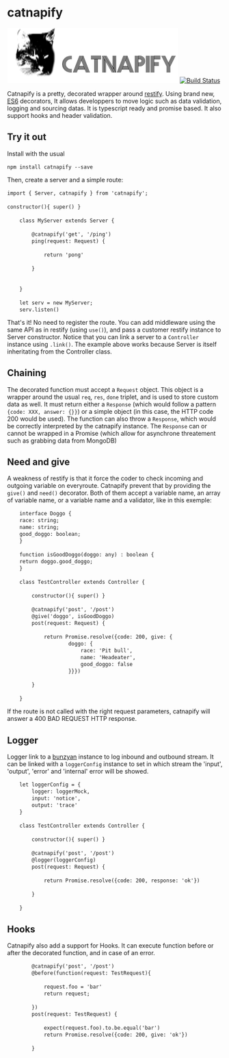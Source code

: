 # catnapify

![catnapify logo](https://github.com/lcoenen/catnapify/raw/master/logo.png)
[![Build Status](https://travis-ci.org/lcoenen/catnapify.svg?branch=master)](https://travis-ci.org/lcoenen/catnapify)

Catnapify is a pretty, decorated wrapper around [restify](https://github.com/restify/node-restify). Using brand new, [ES6](https://www.typescriptlang.org/docs/handbook/decorators.html) decorators, It allows developpers to move logic such as data validation, logging and sourcing datas. It is typescript ready and promise based. It also support hooks and header validation. 

## Try it out

Install with the usual 

    npm install catnapify --save

Then, create a server and a simple route:

    import { Server, catnapify } from 'catnapify';

    constructor(){ super() }	

		class MyServer extends Server {
		
			@catnapify('get', '/ping')	
			ping(request: Request) {
			
				return 'pong'	
			
			}
		
		
		}
		
		let serv = new MyServer;
		serv.listen()

That's it! No need to register the route. You can add middleware using the same API as in restify (using `use()`), and pass a customer restify instance to Server constructor. Notice that you can link a server to a `Controller` instance using `.link()`. The example above works because Server is itself inheritating from the Controller class. 

## Chaining

The decorated function must accept a `Request` object. This object is a wrapper around the usual `req`, `res`, `done` triplet, and is used to store custom data as well. 
It must return either a `Response` (which would follow a pattern `{code: XXX, answer: {}}`) or a simple object (in this case, the HTTP code 200 would be used). The function can also 
throw a `Response`, which would be correctly interpreted by the catnapify instance. The `Response` can or cannot be wrapped in a Promise (which allow for asynchrone threatement such as grabbing data from MongoDB)

## Need and give

A weakness of restify is that it force the coder to check incoming and outgoing variable on everyroute. Catnapify prevent that by providing the `give()` and `need()` decorator. 
Both of them accept a variable name, an array of variable name, or a variable name and a validator, like in this exemple:


		interface Doggo {
        race: string;	
        name: string;
        good_doggo: boolean;
		}

		function isGoodDoggo(doggo: any) : boolean {
        return doggo.good_doggo;	
		}

		class TestController extends Controller {

			constructor(){ super() }	

			@catnapify('post', '/post')	
			@give('doggo', isGoodDoggo)
			post(request: Request) {

				return Promise.resolve({code: 200, give: {
						doggo: {
							race: 'Pit bull',
							name: 'Headeater',
							good_doggo: false
						}}})

			}

		}

If the route is not called with the right request parameters, catnapify will answer a 400 BAD REQUEST HTTP response. 
	
## Logger

Logger link to a [bunzyan](https://www.npmjs.com/package/bunyan) instance to log inbound and outbound stream. It can be linked with a `loggerConfig` instance to set in which stream the 'input', 'output', 'error' and 'internal' error will be showed.

		let loggerConfig = {
			logger: loggerMock,
			input: 'notice',
			output: 'trace'
		}

		class TestController extends Controller {

			constructor(){ super() }	

			@catnapify('post', '/post')	
			@logger(loggerConfig)
			post(request: Request) {

				return Promise.resolve({code: 200, response: 'ok'})

			}

		} 

## Hooks

Catnapify also add a support for Hooks. It can execute function before or after the decorated function, and in case of an error. 

			@catnapify('post', '/post')	
			@before(function(request: TestRequest){

				request.foo = 'bar'
				return request;	

			})
			post(request: TestRequest) {

				expect(request.foo).to.be.equal('bar')
				return Promise.resolve({code: 200, give: 'ok'})

			}

